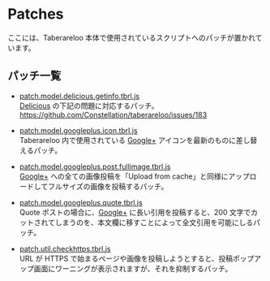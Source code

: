 # Patches

ここには、Taberareloo 本体で使用されているスクリプトへのパッチが置かれています。

## パッチ一覧

* [patch.model.delicious.getinfo.tbrl.js](https://raw.github.com/YungSang/patches-for-taberareloo/master/patches/patch.model.delicious.getinfo.tbrl.js)  
	[Delicious](https://delicious.com) の下記の問題に対応するパッチ。  
	https://github.com/Constellation/taberareloo/issues/183

* [patch.model.googleplus.icon.tbrl.js](https://raw.github.com/YungSang/patches-for-taberareloo/master/patches/patch.model.googleplus.icon.tbrl.js)  
	Taberareloo 内で使用されている [Google+](https://plus.google.com) アイコンを最新のものに差し替えるパッチ。

* [patch.model.googleplus.post.fullimage.tbrl.js](https://raw.github.com/YungSang/patches-for-taberareloo/master/patches/patch.model.googleplus.post.fullimage.tbrl.js)  
	[Google+](https://plus.google.com) への全ての画像投稿を「Upload from cache」と同様にアップロードしてフルサイズの画像を投稿するパッチ。

* [patch.model.googleplus.quote.tbrl.js](https://raw.github.com/YungSang/patches-for-taberareloo/master/patches/patch.model.googleplus.quote.tbrl.js)  
  Quote ポストの場合に、[Google+](https://plus.google.com) に長い引用を投稿すると、200 文字でカットされてしまうのを、本文欄に移すことによって全文引用を可能にしるパッチ。

* [patch.util.checkhttps.tbrl.js](https://raw.github.com/YungSang/patches-for-taberareloo/master/patches/patch.util.checkhttps.tbrl.js)  
	URL が HTTPS で始まるページや画像を投稿しようとすると、投稿ポップアップ画面にワーニングが表示されますが、それを抑制するパッチ。
